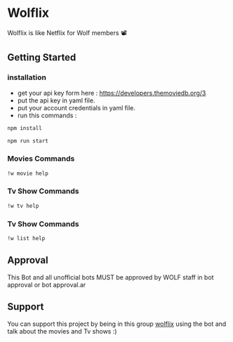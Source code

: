 # Wolflix
Wolflix is like Netflix for Wolf members 📽

## Getting Started
### installation

- get your api key form here : https://developers.themoviedb.org/3
- put the api key in yaml file.
- put your account credentials in yaml file.
- run this commands : 

```bash
npm install 
```

```bash
npm run start 
```
### Movies Commands 
```bash
!w movie help
```
### Tv Show Commands 
```bash
!w tv help
```
### Tv Show Commands 
```bash
!w list help
```

## Approval
This Bot and all unofficial bots MUST be approved by WOLF staff in bot approval or bot approval.ar

## Support 
You can support this project by being in this group [wolflix](http://wolf.live/wolflix?r=12500068) using the bot and talk about the movies and Tv shows :) 
